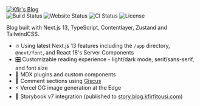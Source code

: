 [![Kfir's Blog](https://user-images.githubusercontent.com/37262772/213295339-5db10dec-0fe4-45da-8689-3ba2e1bfb11d.png)](https://blog.kfirfitousi.com)  
![Build Status](https://img.shields.io/github/deployments/kfirfitousi/blog/Production%20%E2%80%93%20blog?label=build&logo=vercel&style=for-the-badge)
![Website Status](https://img.shields.io/website?down_color=lightgrey&logo=vercel&style=for-the-badge&url=https%3A%2F%2Fblog.kfirfitousi.com)
![CI Status](https://img.shields.io/github/actions/workflow/status/kfirfitousi/blog/ci.yml?branch=main&label=CI&logo=github&style=for-the-badge)
![License](https://img.shields.io/github/license/kfirfitousi/blog?color=blue&style=for-the-badge)

Blog built with Next.js 13, TypeScript, Contentlayer, Zustand and TailwindCSS.

- 🔥 Using latest Next.js 13 features including the `/app` directory, `@next/font`, and React 18's Server Components
- 🎛 Customizable reading experience - light/dark mode, serif/sans-serif, and font size
- 🧩 MDX plugins and custom components
- 💬 Comment sections using [Giscus](https://giscus.app/)
- ⚡️ Vercel OG image generation at the Edge
- 📖 Storybook v7 integration (published to [story.blog.kfirfitousi.com](https://story.blog.kfirfitousi.com))
